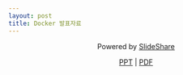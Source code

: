 ```yaml
---
layout: post
title: Docker 발표자료
---
```



<div style="margin-bottom:5px; text-align:center;"><p>Powered by <a href="//www.slideshare.net/Jongwon_/network-programming-report-56830712" title="Network programming report" target="_blank">SlideShare</a></p>

<p>
<a href="//lastone9182.github.io/reveal.js/docker.html">PPT</a> |
<a href="" download>PDF</a>
</p>

</div>

